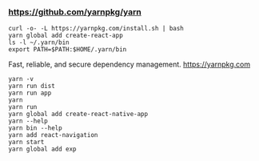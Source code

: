 ### https://github.com/yarnpkg/yarn

    curl -o- -L https://yarnpkg.com/install.sh | bash
    yarn global add create-react-app
    ls -l ~/.yarn/bin
    export PATH=$PATH:$HOME/.yarn/bin

Fast, reliable, and secure dependency management. https://yarnpkg.com

    yarn -v
    yarn run dist
    yarn run app
    yarn
    yarn run
    yarn global add create-react-native-app
    yarn --help
    yarn bin --help
    yarn add react-navigation
    yarn start
    yarn global add exp

